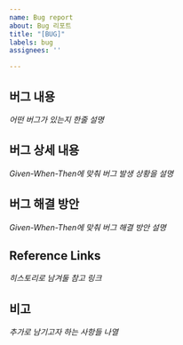 ```yaml
---
name: Bug report
about: Bug 리포트
title: "[BUG]"
labels: bug
assignees: ''

---
```


## 버그 내용

*어떤 버그가 있는지 한줄 설명*



## 버그 상세 내용

*Given-When-Then에 맞춰 버그 발생 상황을 설명*



## 버그 해결 방안

*Given-When-Then에 맞춰 버그 해결 방안 설명*



## Reference Links

*히스토리로 남겨둘 참고 링크*



## 비고

*추가로 남기고자 하는 사항들 나열*
